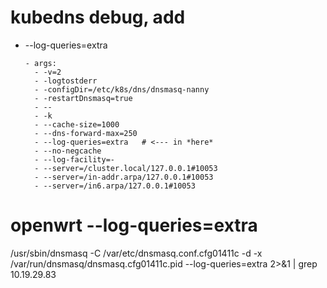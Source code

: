 
# kubedns debug, add
- --log-queries=extra

      - args:
        - -v=2
        - -logtostderr
        - -configDir=/etc/k8s/dns/dnsmasq-nanny
        - -restartDnsmasq=true
        - --
        - -k
        - --cache-size=1000
        - --dns-forward-max=250
        - --log-queries=extra   # <--- in *here*
        - --no-negcache
        - --log-facility=-
        - --server=/cluster.local/127.0.0.1#10053
        - --server=/in-addr.arpa/127.0.0.1#10053
        - --server=/in6.arpa/127.0.0.1#10053


# openwrt --log-queries=extra
/usr/sbin/dnsmasq -C /var/etc/dnsmasq.conf.cfg01411c -d -x /var/run/dnsmasq/dnsmasq.cfg01411c.pid --log-queries=extra 2>&1 | grep 10.19.29.83
